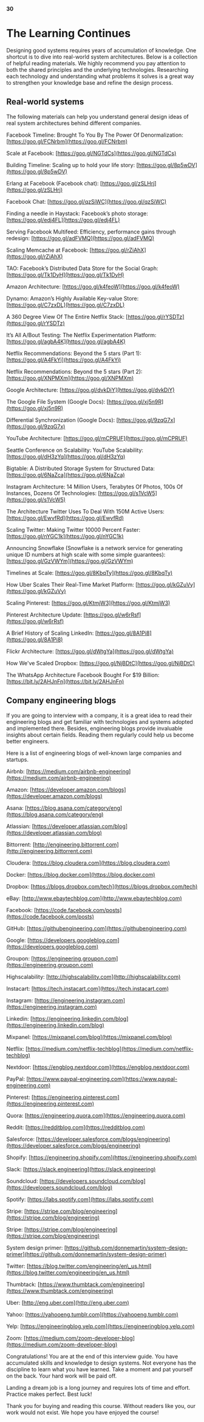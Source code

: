 **30**

# The Learning Continues

Designing good systems requires years of accumulation of knowledge. One shortcut is to dive into real-world system architectures. Below is a collection of helpful reading materials. We highly recommend you pay attention to both the shared principles and the underlying technologies. Researching each technology and understanding what problems it solves is a great way to strengthen your knowledge base and refine the design process.

## Real-world systems

The following materials can help you understand general design ideas of real system architectures behind different companies.

Facebook Timeline: Brought To You By The Power Of Denormalization: [https://goo.gl/FCNrbm](https://goo.gl/FCNrbm)

Scale at Facebook: [https://goo.gl/NGTdCs](https://goo.gl/NGTdCs)

Building Timeline: Scaling up to hold your life story: [https://goo.gl/8p5wDV](https://goo.gl/8p5wDV)

Erlang at Facebook (Facebook chat): [https://goo.gl/zSLHrj](https://goo.gl/zSLHrj)

Facebook Chat: [https://goo.gl/qzSiWC](https://goo.gl/qzSiWC)

Finding a needle in Haystack: Facebook’s photo storage: [https://goo.gl/edj4FL](https://goo.gl/edj4FL)

Serving Facebook Multifeed: Efficiency, performance gains through redesign: [https://goo.gl/adFVMQ](https://goo.gl/adFVMQ)

Scaling Memcache at Facebook: [https://goo.gl/rZiAhX](https://goo.gl/rZiAhX)

TAO: Facebook’s Distributed Data Store for the Social Graph: [https://goo.gl/Tk1DyH](https://goo.gl/Tk1DyH)

Amazon Architecture: [https://goo.gl/k4feoW](https://goo.gl/k4feoW)

Dynamo: Amazon’s Highly Available Key-value Store: [https://goo.gl/C7zxDL](https://goo.gl/C7zxDL)

A 360 Degree View Of The Entire Netflix Stack: [https://goo.gl/rYSDTz](https://goo.gl/rYSDTz)

It’s All A/Bout Testing: The Netflix Experimentation Platform: [https://goo.gl/agbA4K](https://goo.gl/agbA4K)

Netflix Recommendations: Beyond the 5 stars (Part 1): [https://goo.gl/A4FkYi](https://goo.gl/A4FkYi)

Netflix Recommendations: Beyond the 5 stars (Part 2): [https://goo.gl/XNPMXm](https://goo.gl/XNPMXm)

Google Architecture: [https://goo.gl/dvkDiY](https://goo.gl/dvkDiY)

The Google File System (Google Docs): [https://goo.gl/xj5n9R](https://goo.gl/xj5n9R)

Differential Synchronization (Google Docs): [https://goo.gl/9zqG7x](https://goo.gl/9zqG7x)

YouTube Architecture: [https://goo.gl/mCPRUF](https://goo.gl/mCPRUF)

Seattle Conference on Scalability: YouTube Scalability: [https://goo.gl/dH3zYq](https://goo.gl/dH3zYq)

Bigtable: A Distributed Storage System for Structured Data: [https://goo.gl/6NaZca](https://goo.gl/6NaZca)

Instagram Architecture: 14 Million Users, Terabytes Of Photos, 100s Of Instances, Dozens Of Technologies: [https://goo.gl/s1VcW5](https://goo.gl/s1VcW5)

The Architecture Twitter Uses To Deal With 150M Active Users: [https://goo.gl/EwvfRd](https://goo.gl/EwvfRd)

Scaling Twitter: Making Twitter 10000 Percent Faster: [https://goo.gl/nYGC1k](https://goo.gl/nYGC1k)

Announcing Snowflake (Snowflake is a network service for generating unique ID numbers at high scale with some simple guarantees): [https://goo.gl/GzVWYm](https://goo.gl/GzVWYm)

Timelines at Scale: [https://goo.gl/8KbqTy](https://goo.gl/8KbqTy)

How Uber Scales Their Real-Time Market Platform: [https://goo.gl/kGZuVy](https://goo.gl/kGZuVy)

Scaling Pinterest: [https://goo.gl/KtmjW3](https://goo.gl/KtmjW3)

Pinterest Architecture Update: [https://goo.gl/w6rRsf](https://goo.gl/w6rRsf)

A Brief History of Scaling LinkedIn: [https://goo.gl/8A1Pi8](https://goo.gl/8A1Pi8)

Flickr Architecture: [https://goo.gl/dWtgYa](https://goo.gl/dWtgYa)

How We've Scaled Dropbox: [https://goo.gl/NjBDtC](https://goo.gl/NjBDtC)

The WhatsApp Architecture Facebook Bought For $19 Billion: [https://bit.ly/2AHJnFn](https://bit.ly/2AHJnFn)

## Company engineering blogs

If you are going to interview with a company, it is a great idea to read their engineering blogs and get familiar with technologies and systems adopted and implemented there. Besides, engineering blogs provide invaluable insights about certain fields. Reading them regularly could help us become better engineers.

Here is a list of engineering blogs of well-known large companies and startups.

Airbnb: [https://medium.com/airbnb-engineering](https://medium.com/airbnb-engineering)

Amazon: [https://developer.amazon.com/blogs](https://developer.amazon.com/blogs)

Asana: [https://blog.asana.com/category/eng](https://blog.asana.com/category/eng)

Atlassian: [https://developer.atlassian.com/blog](https://developer.atlassian.com/blog)

Bittorrent: [http://engineering.bittorrent.com](http://engineering.bittorrent.com)

Cloudera: [https://blog.cloudera.com](https://blog.cloudera.com)

Docker: [https://blog.docker.com](https://blog.docker.com)

Dropbox: [https://blogs.dropbox.com/tech](https://blogs.dropbox.com/tech)

eBay: [http://www.ebaytechblog.com](http://www.ebaytechblog.com)

Facebook: [https://code.facebook.com/posts](https://code.facebook.com/posts)

GitHub: [https://githubengineering.com](https://githubengineering.com)

Google: [https://developers.googleblog.com](https://developers.googleblog.com)

Groupon: [https://engineering.groupon.com](https://engineering.groupon.com)

Highscalability: [http://highscalability.com](http://highscalability.com)

Instacart: [https://tech.instacart.com](https://tech.instacart.com)

Instagram: [https://engineering.instagram.com](https://engineering.instagram.com)

Linkedin: [https://engineering.linkedin.com/blog](https://engineering.linkedin.com/blog)

Mixpanel: [https://mixpanel.com/blog](https://mixpanel.com/blog)

Netflix: [https://medium.com/netflix-techblog](https://medium.com/netflix-techblog)

Nextdoor: [https://engblog.nextdoor.com](https://engblog.nextdoor.com)

PayPal: [https://www.paypal-engineering.com](https://www.paypal-engineering.com)

Pinterest: [https://engineering.pinterest.com](https://engineering.pinterest.com)

Quora: [https://engineering.quora.com](https://engineering.quora.com)

Reddit: [https://redditblog.com](https://redditblog.com)

Salesforce: [https://developer.salesforce.com/blogs/engineering](https://developer.salesforce.com/blogs/engineering)

Shopify: [https://engineering.shopify.com](https://engineering.shopify.com)

Slack: [https://slack.engineering](https://slack.engineering)

Soundcloud: [https://developers.soundcloud.com/blog](https://developers.soundcloud.com/blog)

Spotify: [https://labs.spotify.com](https://labs.spotify.com)

Stripe: [https://stripe.com/blog/engineering](https://stripe.com/blog/engineering)

Stripe: [https://stripe.com/blog/engineering](https://stripe.com/blog/engineering)

System design primer: [https://github.com/donnemartin/system-design-primer](https://github.com/donnemartin/system-design-primer)

Twitter: [https://blog.twitter.com/engineering/en\_us.html](https://blog.twitter.com/engineering/en_us.html)

Thumbtack: [https://www.thumbtack.com/engineering](https://www.thumbtack.com/engineering)

Uber: [http://eng.uber.com](http://eng.uber.com)

Yahoo: [https://yahooeng.tumblr.com](https://yahooeng.tumblr.com)

Yelp: [https://engineeringblog.yelp.com](https://engineeringblog.yelp.com)

Zoom: [https://medium.com/zoom-developer-blog](https://medium.com/zoom-developer-blog)

Congratulations! You are at the end of this interview guide. You have accumulated skills and knowledge to design systems. Not everyone has the discipline to learn what you have learned. Take a moment and pat yourself on the back. Your hard work will be paid off.

Landing a dream job is a long journey and requires lots of time and effort. Practice makes perfect. Best luck!

Thank you for buying and reading this course. Without readers like you, our work would not exist. We hope you have enjoyed the course!